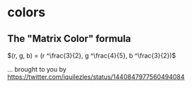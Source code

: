 # colors

## The "Matrix Color" formula

$(r, g, b) = (r ^\frac{3}{2}, g ^\frac{4}{5}, b ^\frac{3}{2})$

… brought to you by https://twitter.com/iquilezles/status/1440847977560494084

